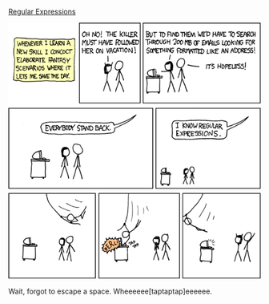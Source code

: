 [Regular Expressions](https://xkcd.com/208)

![Regular Expressions](./random_comic.png)

Wait, forgot to escape a space.  Wheeeeee[taptaptap]eeeeee.

